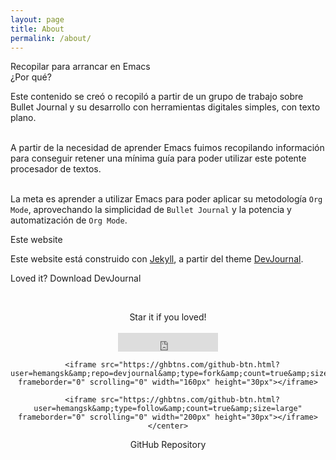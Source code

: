```yaml
---
layout: page
title: About
permalink: /about/
---
```

<div class="man-title">
  Recopilar para arrancar en Emacs
</div>
<div class="manual manual-title">
  ¿Por qué?
  </div>
<p>  <div class="manual-content">

Este contenido se creó o recopiló a partir de un grupo de trabajo sobre Bullet Journal y su desarrollo con herramientas digitales simples, con texto plano.<br /><br />

A partir de la necesidad de aprender Emacs fuimos recopilando información para conseguir retener una mínima guía para poder utilizar este potente procesador de textos.<br /><br />

La meta es aprender a utilizar Emacs para poder aplicar su metodología `Org Mode`, aprovechando la simplicidad de `Bullet Journal` y la potencia y automatización de `Org Mode`.
</p>

<div class="manual manual-title">
  Este website
  </div>

Este website está construido con [Jekyll](http://jekyllrb.com/), a partir del theme [DevJournal](https://github.com/hemangsk/devjournal/).


<span class="page-tagline">Loved it? Download DevJournal</span>



<div class="post-content-download">
  <p>
    <br />
  </p>
  <div class="download">
    <center><i class="fa fa-heart"></i> Star it if you loved!</center>
    <br />
    <center>
      <iframe src="https://ghbtns.com/github-btn.html?user=hemangsk&amp;repo=devjournal&amp;type=star&amp;count=true&amp;size=large" frameborder="0" scrolling="0" width="160px" height="30px"></iframe>

      <iframe src="https://ghbtns.com/github-btn.html?user=hemangsk&amp;repo=devjournal&amp;type=fork&amp;count=true&amp;size=large" frameborder="0" scrolling="0" width="160px" height="30px"></iframe>

      <iframe src="https://ghbtns.com/github-btn.html?user=hemangsk&amp;type=follow&amp;count=true&amp;size=large" frameborder="0" scrolling="0" width="200px" height="30px"></iframe>
    </center>
  </div>
  <center>GitHub Repository
    <h2><a href="http://github.com/hemangsk/DevJournal"><i class="fa fa-github"></i></a></h2>
  </center>
